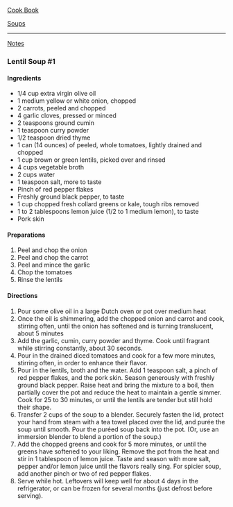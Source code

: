 [Cook Book](https://github.com/vmsmith/CookBook/blob/master/README.md)  

[Soups](https://github.com/vmsmith/CookBook/blob/master/soups.md)  

-----  

[Notes](https://github.com/vmsmith/CookBook/blob/master/notes.md)  

### Lentil Soup #1  

#### Ingredients  
* 1/4 cup extra virgin olive oil
* 1 medium yellow or white onion, chopped
* 2 carrots, peeled and chopped
* 4 garlic cloves, pressed or minced
* 2 teaspoons ground cumin
* 1 teaspoon curry powder
* 1/2 teaspoon dried thyme
* 1 can (14 ounces) of peeled, whole tomatoes, lightly drained and chopped
* 1 cup brown or green lentils, picked over and rinsed
* 4 cups vegetable broth
* 2 cups water
* 1 teaspoon salt, more to taste
* Pinch of red pepper flakes
* Freshly ground black pepper, to taste
* 1 cup chopped fresh collard greens or kale, tough ribs removed
* 1 to 2 tablespoons lemon juice (1/2 to 1 medium lemon), to taste  
* Pork skin  

#### Preparations  

1. Peel and chop the onion  
2. Peel and chop the carrot  
3. Peel and mince the garlic  
4. Chop the tomatoes  
5. Rinse the lentils  

#### Directions  

1. Pour some olive oil in a large Dutch oven or pot over medium heat
2. Once the oil is shimmering, add the chopped onion and carrot and cook, stirring often, until the onion has softened and is turning translucent, about 5 minutes  
3. Add the garlic, cumin, curry powder and thyme. Cook until fragrant while stirring constantly, about 30 seconds. 
4. Pour in the drained diced tomatoes and cook for a few more minutes, stirring often, in order to enhance their flavor.
5. Pour in the lentils, broth and the water. Add 1 teaspoon salt, a pinch of red pepper flakes, and the pork skin. Season generously with freshly ground black pepper. Raise heat and bring the mixture to a boil, then partially cover the pot and reduce the heat to maintain a gentle simmer. Cook for 25 to 30 minutes, or until the lentils are tender but still hold their shape.
6. Transfer 2 cups of the soup to a blender. Securely fasten the lid, protect your hand from steam with a tea towel placed over the lid, and purée the soup until smooth. Pour the puréed soup back into the pot. (Or, use an immersion blender to blend a portion of the soup.)
7. Add the chopped greens and cook for 5 more minutes, or until the greens have softened to your liking. Remove the pot from the heat and stir in 1 tablespoon of lemon juice. Taste and season with more salt, pepper and/or lemon juice until the flavors really sing. For spicier soup, add another pinch or two of red pepper flakes.
8. Serve while hot. Leftovers will keep well for about 4 days in the refrigerator, or can be frozen for several months (just defrost before serving).
